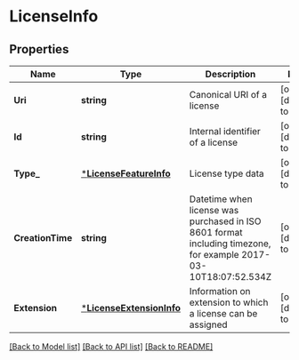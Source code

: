 # LicenseInfo

## Properties
Name | Type | Description | Notes
------------ | ------------- | ------------- | -------------
**Uri** | **string** | Canonical URI of a license | [optional] [default to null]
**Id** | **string** | Internal identifier of a license | [optional] [default to null]
**Type_** | [***LicenseFeatureInfo**](LicenseFeatureInfo.md) | License type data | [optional] [default to null]
**CreationTime** | **string** | Datetime when license was purchased in ISO 8601 format including timezone, for example 2017-03-10T18:07:52.534Z | [optional] [default to null]
**Extension** | [***LicenseExtensionInfo**](LicenseExtensionInfo.md) | Information on extension to which a license can be assigned | [optional] [default to null]

[[Back to Model list]](../README.md#documentation-for-models) [[Back to API list]](../README.md#documentation-for-api-endpoints) [[Back to README]](../README.md)


